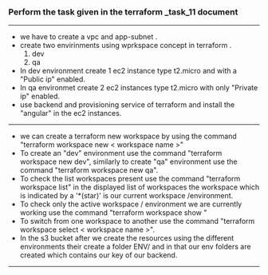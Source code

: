 ### Perform the task given in the terraform _task_11 document
-------------------------------------------------------------
* we have to create a vpc and app-subnet .
* create two envirinments using wprkspace concept in terraform .
    1. dev 
    2. qa 
* In dev environment create 1 ec2 instance type t2.micro and with a "Public ip" enabled.
* In qa environmet create 2 ec2 instances type t2.micro with only "Private ip" enabled.
* use backend and provisioning service of terraform and install the "angular" in the ec2 instances.
---------------------------------------------------------------
* we can create a terraform new workspace by using the command "terraform workspace new < workspace name >"
* To create an "dev" environment use the command "terraform workspace new dev", similarly to create "qa" environment use the command "terraform workspace new qa".
* To check the list workspaces present use the command  "terraform workspace list" in the displayed list of workspaces the workspace which is indicated by a '*(star)' is our current workspace /environment. 
* To check only the active workspace / environment we are currently working use the command "terraform workspace show "
* To switch from one workspace to another use the command "terraform workspace select < workspace name >".
* In the s3 bucket after we create the resources using the different environments their create a folder ENV/ and in that our env folders are created which contains our key of our backend.
-----------------------------------------------------------------
